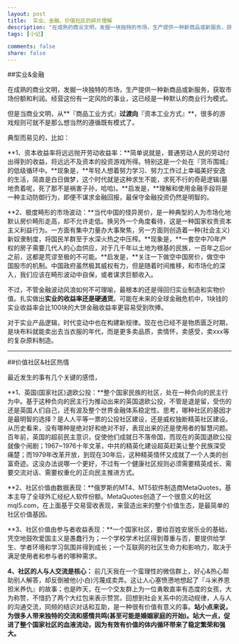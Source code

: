 ```yaml
---
layout: post
title:  实业、金融、价值社区的碎片理解
description: "在成熟的商业文明，发掘一块独特的市场，生产提供一种新商品或新服务，获取市场份额和利润。经营这份有一定风险的事业，这已经是一种默认的商业行为模式。但是当商业文明，从『商品工业方式』过渡向『资本工业方式』，很多的游戏规则可就不是那么想当然的既有模式了。"
tags: [小记]

comments: false
share: false
---
```



##实业&金融

在成熟的商业文明，发掘一块独特的市场，生产提供一种新商品或新服务，获取市场份额和利润。经营这份有一定风险的事业，这已经是一种默认的商业行为模式。

但是当商业文明，从**『商品工业方式』**过渡向**『资本工业方式』**，很多的游戏规则可就不是那么想当然的遵循既有模式了。

典型而易见的，比如：

**1、资本收益率将远远抛开劳动收益率：**简单说就是，普通劳动人民的劳动付出得到的收益，将远远不及资本的投资游戏所得。特别这是一个处在『货币围城』的低级循环中。**现象是，**年轻人想着努力学习、努力工作过上幸福美好安逸的生活，简直是白日做梦，这个时代就是这种求生不能，求死不行的奇葩逻辑(墓地贵着呢，死了那不是祸害子孙，哈哈)。**启发是，**理解和使用金融手段将是一种主动防御行为，即便不谋求金融回报，最保守金融投资仍然是明智的。

**2、极度畸形的市场波动：**当代中国的怪异房价，是一种典型的人为市场化地默认房价畸形走高，却不允许走低。换另外一个角度看待，这是一种国家权贵资本主义利益行为。一方面有集中力量办大事聚焦，另一方面则创造着一种(社会主义)新奴隶制度，将国民羊群至于水深火热之中压榨。**现象是，**一套空中70年产权的房子需要几代人的心血供应，对于几千年以土地为根基的民族，一百年之后or之前，这都是荒谬至极的不可能。**启发是，**关注一下做空中国房价，做空中国股市的机制。中国政府虽然极其威权有力，但是随着时间推移，和市场化的深入，我们应该在畸形波动中自保，或者谋求巨额收入。

不过，不管金融波动风浪如何不可理喻，最根本的还是得回归实业制造和实物价值。扎实做出**实业的收益率还是硬通货**。可能在未来的全球金融危机中，1块钱的实业收益率会比100块的大饼金融收益率更容易受到吹捧。

对于实业产品逻辑，时代变动中也在构建新规律。现在也已经不是物质匮乏时期，是块布料就能卖出去当衣服的年代，而是更多卖品质，卖情怀，卖感受，卖xxx等的复杂原料制造。

---

##价值社区&社区热情


最近发生的事有几个关键的感悟，

**1、英国(国家社区)退欧公投：**整个国家民族的社区，处在一种负向的民主行为中。基于这种负向的民主行为推动出来的英国退欧公投，不管是退是留，受伤的还是英国人们自己，还有波及整个世界金融体系稳定性。思考，哪种社区的基因才是最明智的选择？是人人平等一票的公投社区建设，还是威权独断精英社区建设。从历史看来，没有哪种是绝对好和绝对不好，表现出来的还是使用者的智慧问题。百年前，英国的超前民主意识，促使他们成就日不落帝国，而现在的英国退欧公投就像个闹剧；1967~1976十年文革，中共的精英化建设超英赶美让整个民族深受痛楚；而1979年改革开放，到现在30年后，这种精英情怀又成就了一个人类的创富奇迹。这没办法说哪一个更好，不过有一个健康社区规则必须需要精英成长、需要交流对话、需要权重化的正向民主推进方式。

**2、社区价值由数据表现：**俄罗斯的MT4、MT5软件制造商MetaQuotes，基本主导了全球外汇经纪人软件份额。MetaQuotes创造了一个很意义的社区mql5.com，在上面基于交易营收表现，来营造出来的整个价值生态，是最简单的社区价值基因。

**3、社区价值由参与者收益表现：**一个国家社区，要给百姓安居乐业的基础，凭空地鼓吹爱国主义是愚蠢行为；一个学校学术社区得到尊重与否，要提供给学生、学者环境和学习氛围并得到成长；一个互联网的社区生命力和影响力，取决于满足使用者和参与者的哪种需求。

**4、社区的人与人交流是核心：** 前几天我在一个蛮理性的微信群上，好心&热心帮助别人解答，却反倒被他(小白)污蔑成卖弄。这让人心塞愤懑地想起了『斗米养恩 担米养仇』的故事；也是昨天，在一个交友群上为一位勇敢直率有态度的女孩，大为称赞，不惜扔了两个大红包来表示赞赏。回想到社会关系中的流动规律，人与人的沟通交流，同频的结识对话和互助，是一种很有价值有意义的事。**站小点来说，为很多人带来独特的交流和感情共鸣(甚至可能是婚姻家庭的开始)。站大一点，促进了整个国家社区的血液流动，因为有效有价值的体内循环带来了稳定繁荣和强大。**
